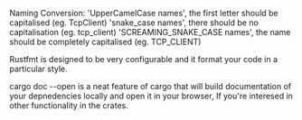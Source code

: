 Naming Conversion:
'UpperCamelCase names', the first letter should be capitalised (eg. TcpClient)
'snake_case names', there should be no capitalisation (eg. tcp_client)
'SCREAMING_SNAKE_CASE names', the name should be completely capitalised (eg. TCP_CLIENT)

Rustfmt is designed to be very configurable and it format your code in a particular style.

cargo doc --open is a neat feature of cargo that will build documentation of your depnedencies locally and open it in your browser, If you're interesed in other functionality in the crates.

